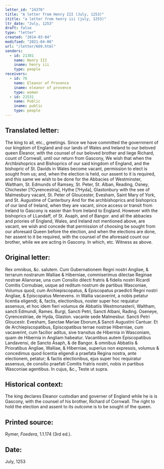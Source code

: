 ```yaml
---
letter_id: "24376"
title: "A letter from Henry III (July, 1253)"
ititle: "a letter from henry iii (july, 1253)"
ltr_date: "July, 1253"
draft: false
type: "letter"
created: "2014-03-04"
modified: "2021-04-06"
url: "/letter/669.html"
senders:
  - id: 21381
    name: Henry III
    iname: henry iii
    type: people
receivers:
  - id: 76
    name: Eleanor of Provence
    iname: eleanor of provence
    type: woman
  - id: 21531
    name: Public
    iname: public
    type: people
---
```

<h2> Translated letter:</h2>The king to all, etc., greetings.
Since we have committed the government of our kingdom of England and our lands of Wales and Ireland to our beloved queen Eleanor, with the counsel of our beloved brother and liege Richard, count of Cornwall, until our return from Gascony,
We wish that when the Archbishoprics and Bishoprics of our said kingdom of England, and the bishopric of St. Davids in Wales become vacant, permission to elect is sought from us; and, when the election is held, our assent to it is required, and this same we wish to be done for the Abbacies of Westminster, Waltham, St. Edmunds of Ramsey, St. Peter, St. Alban, Reading, Osney, Chichester [?Cyrencestria], Hythe [?Hyda], Glastonbury with the see of Malmesbury vacant, St. Peter of Gloucester, Evesham, Saint Mary of York, and St. Augustine of Canterbury
And for the archbishoprics and bishoprics of our land of Ireland, when they are vacant, since access or transit from Ireland to Gascony is easier than from Ireland to England.
However with the bishoprics of LLandaff, of St. Asaph, and of Bangor. and all the abbacies and priories of England, Wales, and Ireland not mentioned above, are vacant, we wish and concede that permission of choosing be sought from our aforesaid Queen before the election, and when the elections are done, her assent to it be required, with the counsel of the aforesaid count our brother, while we are acting in Gascony.
In which, etc.
Witness as above.
<h2 class="mt-4"> Original letter:</h2>Rex omnibus, &c. salutem.
Cum Gubernationem Regni nostri Angliae, & terrarum nostrarum Walliae & Hiberniae, commiserimus dilectae Reginae nostrae Alianorae, una cum Consilio dilecti fratris & fidelis nostri Ricardi Comitis Cornubiae, usque ad reditum nostrum de partibus Wasconiae,
Volumus quod, cum Archiepiscopatus, & Episcopatus praedicti Regni nostri Angliae, & Episcopatus Menevens. in Wallia vacaverint, a nobis petatur licentia eligendi; &, factis, electionibus, noster super hoc requiatur assensus, et hoc idem fieri volumus de Abbatiis Westmonasterii, Waltham, sancti Edmundi, Rames. Burgi, Sancti Petri, Sancti Albani, Rading. Oseneye, Cyrencestriae, de Hyda, Glaston. vacante sede Malmesbur. Sancti Petri Gloucestr. Evesham, Sanctae Mariae Eborum,& Sancti Augustini Cantuar.
Et de Archiepiscopatibus, Episcopatibus terrae nostrae Hiberniae, cum vacaverint, cum facilior aditus, sive transitus de Hibernia in Wasconiam, quam de Hibernia in Angliam habeatur.
Vacantibus autem Episcopatibus Landavensi, de Sancto Asaph, & de Bangor. & omnibus Abbatiis & Prioratibus Angliae, Walliae, & Hiberniae, superius non expressis, volumus & concedimus quod licentia eligendi a praefata Regina nostra, ante electionem, petatur; & factis electionibus, ejus super hoc requiratur assensus, de consilio praefati Comitis fratris nostri, nobis in partibus Wasconiae agentibus.
In cujus, &c.,
Teste ut supra.
<h2 class="mt-4"> Historical context:</h2>The king declares Eleanor custodian and governer of England while he is is Gascony, with the counsel of his brother, Richard of Cornwall.  The right to hold the election and assent to its outcome is to be sought of the queen.
<h2 class="mt-4"> Printed source:</h2><p>Rymer, <em>Foedera</em>, 1.1.174 (3rd ed.).</p><h2 class="mt-4"> Date:</h2>July, 1253